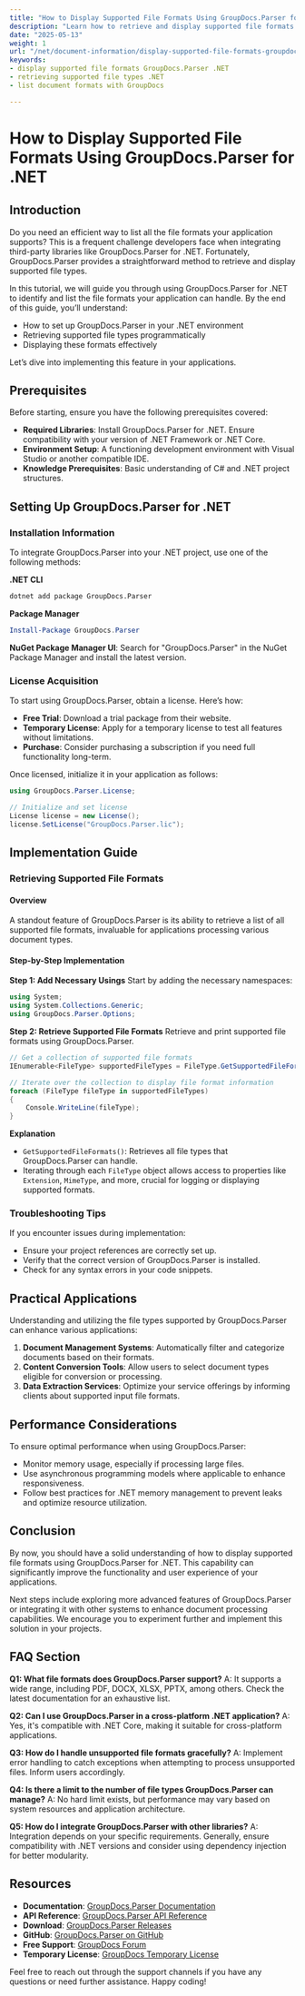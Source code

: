 ```yaml
---
title: "How to Display Supported File Formats Using GroupDocs.Parser for .NET"
description: "Learn how to retrieve and display supported file formats in your application using GroupDocs.Parser for .NET with this comprehensive guide."
date: "2025-05-13"
weight: 1
url: "/net/document-information/display-supported-file-formats-groupdocs-parser-net/"
keywords:
- display supported file formats GroupDocs.Parser .NET
- retrieving supported file types .NET
- list document formats with GroupDocs

---
```



# How to Display Supported File Formats Using GroupDocs.Parser for .NET

## Introduction

Do you need an efficient way to list all the file formats your application supports? This is a frequent challenge developers face when integrating third-party libraries like GroupDocs.Parser for .NET. Fortunately, GroupDocs.Parser provides a straightforward method to retrieve and display supported file types.

In this tutorial, we will guide you through using GroupDocs.Parser for .NET to identify and list the file formats your application can handle. By the end of this guide, you’ll understand:
- How to set up GroupDocs.Parser in your .NET environment
- Retrieving supported file types programmatically
- Displaying these formats effectively

Let’s dive into implementing this feature in your applications.

## Prerequisites

Before starting, ensure you have the following prerequisites covered:
- **Required Libraries**: Install GroupDocs.Parser for .NET. Ensure compatibility with your version of .NET Framework or .NET Core.
- **Environment Setup**: A functioning development environment with Visual Studio or another compatible IDE.
- **Knowledge Prerequisites**: Basic understanding of C# and .NET project structures.

## Setting Up GroupDocs.Parser for .NET

### Installation Information

To integrate GroupDocs.Parser into your .NET project, use one of the following methods:

**.NET CLI**
```bash
dotnet add package GroupDocs.Parser
```

**Package Manager**
```powershell
Install-Package GroupDocs.Parser
```

**NuGet Package Manager UI**: Search for "GroupDocs.Parser" in the NuGet Package Manager and install the latest version.

### License Acquisition

To start using GroupDocs.Parser, obtain a license. Here’s how:
- **Free Trial**: Download a trial package from their website.
- **Temporary License**: Apply for a temporary license to test all features without limitations.
- **Purchase**: Consider purchasing a subscription if you need full functionality long-term.

Once licensed, initialize it in your application as follows:
```csharp
using GroupDocs.Parser.License;

// Initialize and set license
License license = new License();
license.SetLicense("GroupDocs.Parser.lic");
```

## Implementation Guide

### Retrieving Supported File Formats

#### Overview

A standout feature of GroupDocs.Parser is its ability to retrieve a list of all supported file formats, invaluable for applications processing various document types.

#### Step-by-Step Implementation

**Step 1: Add Necessary Usings**
Start by adding the necessary namespaces:
```csharp
using System;
using System.Collections.Generic;
using GroupDocs.Parser.Options;
```

**Step 2: Retrieve Supported File Formats**
Retrieve and print supported file formats using GroupDocs.Parser.
```csharp
// Get a collection of supported file formats
IEnumerable<FileType> supportedFileTypes = FileType.GetSupportedFileFormats();

// Iterate over the collection to display file format information
foreach (FileType fileType in supportedFileTypes)
{
    Console.WriteLine(fileType);
}
```

**Explanation**
- `GetSupportedFileFormats()`: Retrieves all file types that GroupDocs.Parser can handle.
- Iterating through each `FileType` object allows access to properties like `Extension`, `MimeType`, and more, crucial for logging or displaying supported formats.

### Troubleshooting Tips
If you encounter issues during implementation:
- Ensure your project references are correctly set up.
- Verify that the correct version of GroupDocs.Parser is installed.
- Check for any syntax errors in your code snippets.

## Practical Applications

Understanding and utilizing the file types supported by GroupDocs.Parser can enhance various applications:
1. **Document Management Systems**: Automatically filter and categorize documents based on their formats.
2. **Content Conversion Tools**: Allow users to select document types eligible for conversion or processing.
3. **Data Extraction Services**: Optimize your service offerings by informing clients about supported input file formats.

## Performance Considerations
To ensure optimal performance when using GroupDocs.Parser:
- Monitor memory usage, especially if processing large files.
- Use asynchronous programming models where applicable to enhance responsiveness.
- Follow best practices for .NET memory management to prevent leaks and optimize resource utilization.

## Conclusion
By now, you should have a solid understanding of how to display supported file formats using GroupDocs.Parser for .NET. This capability can significantly improve the functionality and user experience of your applications.

Next steps include exploring more advanced features of GroupDocs.Parser or integrating it with other systems to enhance document processing capabilities. We encourage you to experiment further and implement this solution in your projects.

## FAQ Section

**Q1: What file formats does GroupDocs.Parser support?**
A: It supports a wide range, including PDF, DOCX, XLSX, PPTX, among others. Check the latest documentation for an exhaustive list.

**Q2: Can I use GroupDocs.Parser in a cross-platform .NET application?**
A: Yes, it's compatible with .NET Core, making it suitable for cross-platform applications.

**Q3: How do I handle unsupported file formats gracefully?**
A: Implement error handling to catch exceptions when attempting to process unsupported files. Inform users accordingly.

**Q4: Is there a limit to the number of file types GroupDocs.Parser can manage?**
A: No hard limit exists, but performance may vary based on system resources and application architecture.

**Q5: How do I integrate GroupDocs.Parser with other libraries?**
A: Integration depends on your specific requirements. Generally, ensure compatibility with .NET versions and consider using dependency injection for better modularity.

## Resources
- **Documentation**: [GroupDocs.Parser Documentation](https://docs.groupdocs.com/parser/net/)
- **API Reference**: [GroupDocs.Parser API Reference](https://reference.groupdocs.com/parser/net)
- **Download**: [GroupDocs.Parser Releases](https://releases.groupdocs.com/parser/net/)
- **GitHub**: [GroupDocs.Parser on GitHub](https://github.com/groupdocs-parser/GroupDocs.Parser-for-.NET)
- **Free Support**: [GroupDocs Forum](https://forum.groupdocs.com/c/parser/10)
- **Temporary License**: [GroupDocs Temporary License](https://purchase.groupdocs.com/temporary-license)

Feel free to reach out through the support channels if you have any questions or need further assistance. Happy coding!

